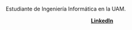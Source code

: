
<p class="font-extralight">Estudiante de Ingeniería Informática en la <span class="text-green-600 font-bold">UAM</span>.</p>
<p align="center">
  <b>
    <a href="https://www.linkedin.com/in/gaizka-urdangarin-076415239/">LinkedIn</a>
  </b>
</p>
